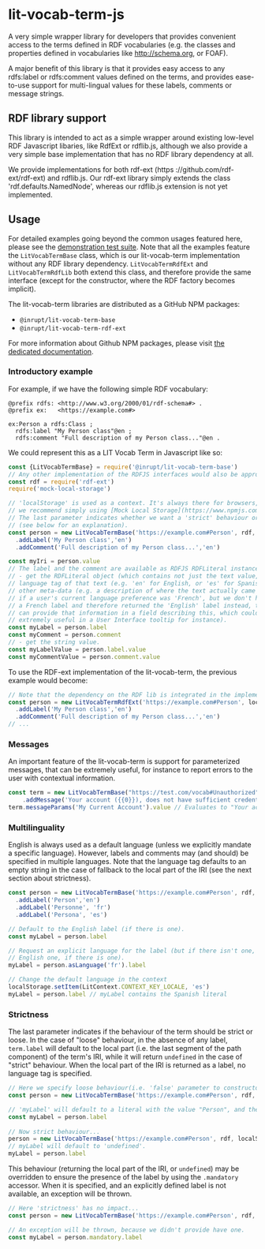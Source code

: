 # lit-vocab-term-js
A very simple wrapper library for developers that provides convenient access to
the terms defined in RDF vocabularies (e.g. the classes and properties defined
in vocabularies like http://schema.org, or FOAF).
  
A major benefit of this library is that it provides easy access to any 
rdfs:label or rdfs:comment values defined on the terms, and provides ease-to-use
support for multi-lingual values for these labels, comments or message strings. 

## RDF library support
This library is intended to act as a simple wrapper around existing low-level
RDF Javascript libaries, like RdfExt or rdflib.js, although we also provide a
very simple base implementation that has no RDF library dependency at all.

We provide implementations for both rdf-ext (https
://github.com/rdf-ext/rdf-ext) and rdflib.js. Our rdf-ext library simply
extends the class 'rdf.defaults.NamedNode', whereas our rdflib.js extension
is not yet implemented.

## Usage
For detailed examples going beyond the common usages featured here, please see 
the [demonstration test suite](./test/DemonstrateUsage.test.js). Note that all 
the examples feature the `LitVocabTermBase` class, which is our lit-vocab-term 
implementation without any RDF library dependency. `LitVocabTermRdfExt` and 
`LitVocabTermRdfLib` both extend this class, and therefore provide the same
interface (except for the constructor, where the RDF factory becomes implicit).

The lit-vocab-term libraries are distributed as a GitHub NPM packages:
- `@inrupt/lit-vocab-term-base`
- `@inrupt/lit-vocab-term-rdf-ext`

For more information about Github NPM packages, please visit [the dedicated documentation](https://help.github.com/en/github/managing-packages-with-github-packages/configuring-npm-for-use-with-github-packages).

### Introductory example

For example, if we have the following simple RDF vocabulary:
```
@prefix rdfs: <http://www.w3.org/2000/01/rdf-schema#> .
@prefix ex:   <https://example.com#>

ex:Person a rdfs:Class ;
  rdfs:label "My Person class"@en ;
  rdfs:comment "Full description of my Person class..."@en .
```

We could represent this as a LIT Vocab Term in Javascript like so:
```javascript
const {LitVocabTermBase} = require('@inrupt/lit-vocab-term-base')
// Any other implementation of the RDFJS interfaces would also be appropriate.
const rdf = require('rdf-ext')
require('mock-local-storage')

// 'localStorage' is used as a context. It's always there for browsers, but in NodeJS
// we recommend simply using [Mock Local Storage](https://www.npmjs.com/package/mock-local-storage).
// The last parameter indicates whether we want a 'strict' behaviour or not
// (see below for an explanation).  
const person = new LitVocabTermBase('https://example.com#Person', rdf, localStorage, true)
  .addLabel('My Person class','en')
  .addComment('Full description of my Person class...','en')

const myIri = person.value
// The label and the comment are available as RDFJS RDFLiteral instances:
// - get the RDFLiteral object (which contains not just the text value, but also the 
// language tag of that text (e.g. 'en' for English, or 'es' for Spanish), and potentially
// other meta-data (e.g. a description of where the text actually came from, for example
// if a user's current language preference was 'French', but we don't have
// a French label and therefore returned the 'English' label instead, then we
// can provide that information in a field describing this, which could be
// extremely useful in a User Interface tooltip for instance).
const myLabel = person.label
const myComment = person.comment
// - get the string value.
const myLabelValue = person.label.value
const myCommentValue = person.comment.value
```

To use the RDF-ext implementation of the lit-vocab-term, the previous example would
become: 

```javascript
// Note that the dependency on the RDF lib is integrated in the implementation.
const person = new LitVocabTermRdfExt('https://example.com#Person', localStorage, true)
  .addLabel('My Person class','en')
  .addComment('Full description of my Person class...','en')
// ...
```

### Messages

An important feature of the lit-vocab-term is support for parameterized messages, that
can be extremely useful, for instance to report errors to the user with contextual
information.

```javascript
const term = new LitVocabTermBase("https://test.com/vocab#Unauthorized", rdf, localStorage, true)
    .addMessage('Your account ({{0}}), does not have sufficient credentials for this operation', 'en')
term.messageParams('My Current Account').value // Evaluates to "Your account (My Current Account)..."
```

### Multilinguality

English is always used as a default language (unless we explicitly mandate a specific 
language). However, labels and comments may (and should) be specified in multiple languages.
Note that the language tag defaults to an empty string in the case of fallback to 
the local part of the IRI (see the next section about strictness).

```javascript
const person = new LitVocabTermBase('https://example.com#Person', rdf, localStorage, true)
  .addLabel('Person','en')
  .addLabel('Personne', 'fr')
  .addLabel('Persona', 'es')

// Default to the English label (if there is one).
const myLabel = person.label

// Request an explicit language for the label (but if there isn't one, fallback to the
// English one, if there is one).
myLabel = person.asLanguage('fr').label

// Change the default language in the context
localStorage.setItem(LitContext.CONTEXT_KEY_LOCALE, 'es')
myLabel = person.label // myLabel contains the Spanish literal 
```

### Strictness

The last parameter indicates if the behaviour of the term should be strict or loose.
In the case of "loose" behaviour, in the absence of any label, 
`term.label` will default to the local part (i.e. the last segment of the path
component) of the term's IRI, while it will return `undefined` in the case of
"strict" behaviour. When the local part of the IRI is returned as a label, no 
language tag is specified.

```javascript
// Here we specify loose behaviour(i.e. 'false' parameter to constructor)...
const person = new LitVocabTermBase('https://example.com#Person', rdf, localStorage, false)

// 'myLabel' will default to a literal with the value "Person", and the language tag @en.
const myLabel = person.label 
 
// Now strict behaviour...
person = new LitVocabTermBase('https://example.com#Person', rdf, localStorage, true)
// myLabel will default to 'undefined'.
myLabel = person.label
```

This behaviour (returning the local part of the IRI, or `undefined`) may be overridden
to ensure the presence of the label by using the `.mandatory` accessor. When it is
specified, and an explicitly defined label is not available, an exception will be thrown.

```javascript
// Here 'strictness' has no impact...
const person = new LitVocabTermBase('https://example.com#Person', rdf, localStorage, true)

// An exception will be thrown, because we didn't provide have one.
const myLabel = person.mandatory.label 
```

